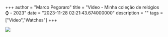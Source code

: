 +++
  author = "Marco Pegoraro"
  title = "Vídeo - Minha coleção de relógios ⌚️ - 2023"
  date = "2023-11-28 02:21:43.674000000"
  description = ""
  tags = ["Video","Watches"] 
+++
  
![](https://i.ytimg.com/vi/VCDd44JAGjU/hqdefault.jpg)